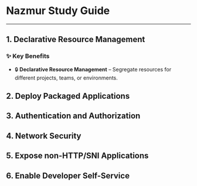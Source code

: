 # Nazmur Study Guide 

---

## 1. Declarative Resource Management

### ✨ Key Benefits
- 🔒 **Declarative Resource Management** – Segregate resources for different projects, teams, or environments.  

## 2. Deploy Packaged Applications

## 3. Authentication and Authorization

## 4. Network Security

## 5. Expose non-HTTP/SNI Applications

## 6. Enable Developer Self-Service
